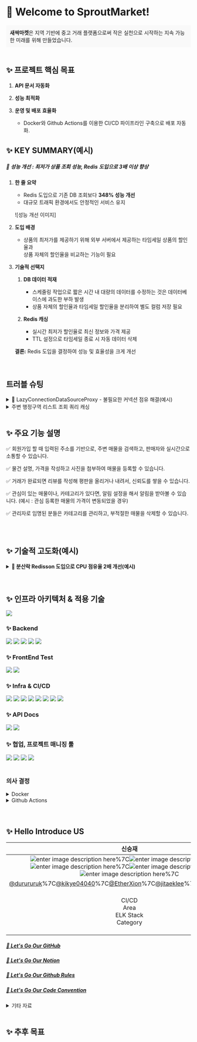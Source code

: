 # 🌱  Welcome to SproutMarket!

<div style="background-color: #f9f9f9; padding: 10px; ">
    <strong>새싹마켓</strong>은 지역 기반에 중고 거래 플랫폼으로써 작은 실천으로 시작하는 지속 가능한 미래를 위해 만들었습니다.
</div>




<br>

## ✨ 프로젝트 핵심 목표
1. **API 문서 자동화**

2. **성능 최적화**

3. **운영 및 배포 효율화**
    - Docker와 Github Actions를 이용한 CI/CD 파이프라인 구축으로 배포 자동화.

## ✨  KEY SUMMARY(예시)
##### 🍁 **성능 개선 : 최저가 상품 조회 성능, Redis 도입으로 3배 이상 향상**

1. **한 줄 요약**
    - Redis 도입으로 기존 DB 조회보다 **348% 성능 개선**
    - 대규모 트래픽 환경에서도 안정적인 서비스 유지

   ![성능 개선 이미지]

2. **도입 배경**
    - 상품의 최저가를 제공하기 위해 외부 서버에서 제공하는 타임세일 상품의 할인율과  
      상품 자체의 할인율을 비교하는 기능이 필요

3. **기술적 선택지**

    1. **DB 데이터 적재**
        - 스케줄링 작업으로 짧은 시간 내 대량의 데이터를 수정하는 것은 데이터베이스에 과도한 부하 발생
        - 상품 자체의 할인율과 타임세일 할인율을 분리하여 별도 컬럼 저장 필요

    2. **Redis 캐싱**
        - 실시간 최저가 할인율로 최신 정보와 가격 제공
        - TTL 설정으로 타임세일 종료 시 자동 데이터 삭제

   **결론:** Redis 도입을 결정하여 성능 및 효율성을 크게 개선  
   <br>
   <br>

## 트러블 슈팅

<details><summary>🍁 LazyConnectionDataSourceProxy - 불필요한 커넥션 점유 해결(예시)
</summary>
1. **배경**  
   - **스프링 배치 5버전 도입**  
     - 정산은 실시간이 아닌, 이용자가 적은 시간에 일괄 처리하도록 배치 선택  
     - 메인 DB와 배치 메타데이터 DB 분리 필요  
   - **배치 메타데이터 테이블 생성 필수화**  
     - 메타데이터 전용 DB를 나누는 구조로 전환  
   - **멀티 DataSource 구성**  
     - 메인 DataSource와 배치 DataSource로 데이터베이스 모듈 구분  

2. **문제**
    - 실제 DB 요청 없이도 불필요한 커넥션 점유 발생
        - 스프링은 트랜잭션 진입 시 커넥션 풀에서 커넥션을 점유
        - 멀티 DataSource로 인해 두 DataSource 모두 커넥션 점유

3. **해결 방안**
    - **LazyConnectionDataSourceProxy 클래스 사용**
        - 실제 DB 요청 전까지 커넥션 점유를 지연시키는 프록시 DataSource 활용

   ![LazyConnectionDataSourceProxy 이미지]

    - 이를 통해 **실제 DB 요청 시에만 커넥션 점유**로 불필요한 리소스 낭비를 해결
</details>

<details><summary> 주변 행정구역 리스트 조회 쿼리 캐싱 </summary>
1. **배경**
    -어떤 유저가 매물을 조회할 때마다 

</details>



<br>



## ✨ 주요 기능 설명
✅ 회원가입 할 때 입력된 주소를 기반으로, 주변 매물을 검색하고, 판매자와 실시간으로 소통할 수 있습니다.

✅ 물건 설명, 가격을 작성하고 사진을 첨부하여 매물을 등록할 수 있습니다.

✅ 거래가 완료되면 리뷰를 작성해 평판을 올리거나 내려서, 신뢰도를 쌓을 수 있습니다.

✅ 관심이 있는 매물이나, 카테고리가 있다면, 알림 설정을 해서 알림을 받아볼 수 있습니다. (예시 : 관심 등록한 매물의 가격이 변동되었을 경우)

✅ 관리자로 임명된 분들은 카테고리를 관리하고, 부적절한 매물을 삭제할 수 있습니다.


<br>
<br>

## ✨ 기술적 고도화(예시)

<details>
<summary><b>🍁 분산락 Redisson 도입으로 CPU 점유율 2배 개선(예시)</b></summary>

### 왜 동시성 제어 시 여러 선택지가 있는데, 분산락을 사용했을까요?
---
#### 낙관적 락과 비관적 락의 선택지
분산락을 채택하기 이전에는 비관적 락으로 동시성 제어를 선택했습니다.
- **비관적 락**  
  비관적 락으로 데이터를 조회하면 해당 트랜잭션이 끝나기 전까지는 데이터에 대한 Insert 작업이 불가능합니다.
    - 단점: 트래픽이 많은 경우 성능 저하 발생 및 타임아웃 문제.
- **낙관적 락**  
  낙관적 락은 충돌 발생 시 롤백 처리를 요구하며, 충돌 비용이 높습니다.
    - 단점: CPU 점유율이 상승하고, 예상치 못한 오류 발생 가능.
---
#### Redis로 분산락을 채택한 이유
1. **Lettuce의 문제점**  
   Lettuce는 스핀락 방식을 사용하여 락이 풀릴 때까지 계속 Redis에 요청을 보냅니다.
    - 결과적으로 Redis CPU 점유율이 높아지는 문제가 발생.
2. **Redisson의 장점**  
   Redisson은 Pub-Sub 구조로 락이 종료될 때 이벤트를 발행하며, 락 요청을 효율적으로 처리합니다.
    - 결과적으로 Redis CPU 점유율이 낮아집니다.
---
### 적용 후
- **CPU 점유율:** 기존 60% → 30% 감소
- **TPS:** 기존 1400 → 2500으로 향상
</details>


<br>
<br>

## ✨ 인프라 아키텍처 & 적용 기술

<img src="https://camo.githubusercontent.com/a939a97343b526155a402189c6327f5a82a4d74d61daa9794127e4d7fdd9a757/68747470733a2f2f63646e2e646973636f72646170702e636f6d2f6174746163686d656e74732f313236323933353736323438343036383430352f313330333535363433393834323838313635372f556e7469746c65642e706e673f65783d36373263326630612669733d363732616464386126686d3d3065383662616366613633333163633838386134366636346538653733303765313434393533656665303934363031316261383466616539333237326364626626">


### ✨ Backend

<img src="https://img.shields.io/badge/JDK-17-ED8B00?style=for-the-badge&logo=openjdk&logoColor=white">
<img src="https://img.shields.io/badge/Spring Boot-3.3.4-6DB33F?style=for-the-badge&logo=Spring Boot&logoColor=white">
<img src="https://img.shields.io/badge/Spring Security-6DB33F?style=for-the-badge&logo=Spring Security&logoColor=white">
<img src="https://img.shields.io/badge/Hibernate-59666C?style=for-the-badge&logo=Hibernate&logoColor=white">

<img src="https://img.shields.io/badge/Redis-FF4438?style=for-the-badge&logo=Redis&logoColor=white">

### ✨ FrontEnd Test
<img src="https://img.shields.io/badge/HTML5-E34F26?style=for-the-badge&logo=HTML5&logoColor=white">
<img src="https://img.shields.io/badge/JavaScript-F7DF1E?style=for-the-badge&logo=JavaScript&logoColor=white">

### ✨ Infra & CI/CD
<img src="https://img.shields.io/badge/MySQL-4479A1?style=for-the-badge&logo=MySQL&logoColor=white">
<img src="https://img.shields.io/badge/Amazon EC2-FF9900?style=for-the-badge&logo=Amazon EC2&logoColor=white">
<img src="https://img.shields.io/badge/Amazon S3-569A31?style=for-the-badge&logo=Amazon S3&logoColor=white">
<img src="https://img.shields.io/badge/Amazon ElastiCache-C925D1?style=for-the-badge&logo=Amazon ElastiCache&logoColor=white">
<img src="https://img.shields.io/badge/Amazon RDS-527FFF?style=for-the-badge&logo=Amazon RDS&logoColor=white">
<img src="https://img.shields.io/badge/Docker-2496ED?style=for-the-badge&logo=Docker&logoColor=white">
<img src="https://img.shields.io/badge/Portainer-13BEF9?style=for-the-badge&logo=Portainer&logoColor=white">
<img src="https://img.shields.io/badge/Github Actions-2088FF?style=for-the-badge&logo=Github Actions&logoColor=white">


### ✨ API Docs

<img src="https://img.shields.io/badge/OpenAPI Initiative-6BA539?style=for-the-badge&logo=OpenAPI Initiative&logoColor=white">
<img src="https://img.shields.io/badge/swagger-85EA2D?style=for-the-badge&logo=swagger&logoColor=black">


###  ✨ 협업, 프로젝트 매니징 툴
<img src="https://img.shields.io/badge/Notion-000000?style=for-the-badge&logo=Notion&logoColor=white">
<img src="https://img.shields.io/badge/Github-181717?style=for-the-badge&logo=Github&logoColor=white">
<img src="https://img.shields.io/badge/Trello-0052CC?style=for-the-badge&logo=Trello&logoColor=white">
<img src="https://img.shields.io/badge/Slack-4A154B?style=for-the-badge&logo=Slack&logoColor=white">
<br><br>

### 의사 결정
<details><summary> Docker
</summary>
 &emsp;✔️ 적용 위치: 모든 서비스 컨테이너화 <br>
 &emsp;✔️ 사용 이유: 환경 이식성과 배포 속도 개선.  
</details>

<details><summary> Github Actions
</summary>
 &emsp;✔️ CI/CD 파이프라인  <br>
 &emsp;✔️ 사용 이유: 자동화된 코드 품질 검사와 배포 구현.  
</details>

<br>
<br>


## ✨ Hello Introduce US

|신승재|김기혜|장기현|이지택|양혜민|
|:----:|:----:|:----:|:----:|:----:|
|![enter image description here](https://avatars.githubusercontent.com/u/147094944?v=4)%7C![enter image description here](https://avatars.githubusercontent.com/u/150889625?v=4)%7C![enter image description here](https://avatars.githubusercontent.com/u/109169177?v=4)%7C![enter image description here](https://teamsparta.notion.site/image/https%3A%2F%2Fprod-files-secure.s3.us-west-2.amazonaws.com%2F83c75a39-3aba-4ba4-a792-7aefe4b07895%2F0ebe0603-a6a3-4be2-8deb-061448070a66%2FUntitled.jpeg?table=block&id=d7bf83a8-c4ea-46b8-b8f8-51984c3c63c9&spaceId=83c75a39-3aba-4ba4-a792-7aefe4b07895&width=670&userId=&cache=v2)%7C![enter image description here](https://ca.slack-edge.com/T06B9PCLY1E-U074B44JZN0-0d66bbf845ed-192)%7C
|[@durururuk](https://github.com/durururuk)%7C[@kikye04040](https://github.com/kikye04040)%7C[@EtherXion](https://github.com/EtherXion)%7C[@jitaeklee](https://github.com/jitaeklee)%7C[@asitwas729](https://github.com/asitwas729)%7C
| CI/CD<br>Area<br>ELK Stack<br>Category  | Kakao Login<br>User<br>Alert<br>RabbitMQ | Chatting<br> | Trade<br>Review<br>Report<br>Popular Item<br>Coupon | Item<br>Image |



##### [💚 Let's Go Our GitHub](https://github.com/NBC-Spring6-Final-Team15/sprout-market)

##### [💚 Let's Go Our Notion](https://teamsparta.notion.site/15-15-aac3459b7971408392231a60149bcb9f)

##### [💚 Let's Go Our Github Rules](https://teamsparta.notion.site/Github-Rules-010c40cb458947e8ba9ac1483f7c0871)

##### [💚 Let's Go Our Code Convention](https://teamsparta.notion.site/Code-Convention-435a94ebb5a94dcc9cfda16a434d6846)

<details><summary>
기타 자료
</summary>

### ERD
<img src="https://github.com/user-attachments/assets/ceb2e667-73d4-4b23-a53f-c17663cba43e">

### API 문서
http://43.203.87.214:8081/

### 자료 출처
행정구역 geoJson :  https://github.com/vuski/admdongkor

### 프로젝트 구조

<details><summary> 프로젝트 구조
</summary>

*Write here!*
</details>

</details>
<br>

## ✨ 추후 목표